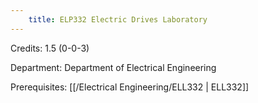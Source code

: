 ```yaml
---
    title: ELP332 Electric Drives Laboratory
---
```

Credits: 1.5 (0-0-3)

Department: Department of Electrical Engineering

Prerequisites: [[/Electrical Engineering/ELL332 | ELL332]]

